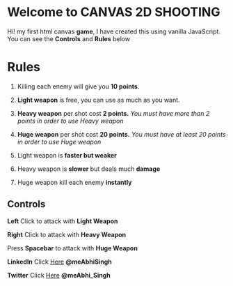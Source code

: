 ﻿# Welcome to CANVAS 2D SHOOTING

Hi!  my first html canvas **game**, I have created this using vanilla JavaScript. 
You can see the **Controls** and **Rules** below

# Rules

 1. Killing each enemy will give you **10 points**.
 2. **Light weapon** is free, you can use as much as you want.
 3. **Heavy weapon** per shot cost **2 points.** *You must have more than 2 points in order to use Heavy weapon*
 4. **Huge weapon** per shot cost **20 points.** *You must have at least 20 points in order to use Huge weapon*

 5. Light weapon is **faster but weaker** 
 6. Heavy weapon is **slower** but deals much **damage**
 7. Huge weapon kill each enemy **instantly**
 

## Controls

**Left** Click to attack with **Light Weapon** 

**Right** Click to attack with **Heavy Weapon**


Press **Spacebar** to attack with **Huge Weapon**


**LinkedIn** Click [Here](https://in.linkedin.com/in/meabhisingh) **@meAbhiSingh**


**Twitter** Click [Here](https://twitter.com/meAbhi_Singh) **@meAbhi_Singh**
